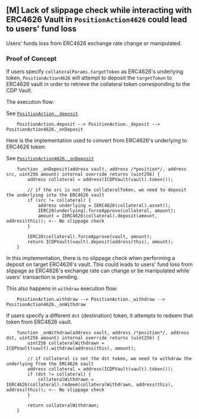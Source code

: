 ## [M] Lack of slippage check while interacting with ERC4626 Vault in `PositionAction4626` could lead to users' fund loss

Users' funds loss from ERC4626 exchange rate change or manipulated.

### Proof of Concept

If users specify `collateralParams.targetToken` as ERC4626's underlying token, `PositionAction4626` will attempt to deposit the `targetToken` to ERC4626 vault in order to retrieve the collateral token corresponding to the CDP Vault.

The execution flow:

See [`PositionAction._deposit`](repos/2024-07-loopfi/src/proxy/PositionAction.sol#L502-L527)

```
    PositionAction.deposit --> PositionAction._deposit --> PositionAction4626._onDeposit
```

Here is the implementation used to convert from ERC4626's underlying to ERC4626 token:

See [`PositionAction4626._onDeposit`](repos/2024-07-loopfi/src/proxy/PositionAction4626.sol#L41-L53)

```
    function _onDeposit(address vault, address /*position*/, address src, uint256 amount) internal override returns (uint256) {
        address collateral = address(ICDPVault(vault).token());

        // if the src is not the collateralToken, we need to deposit the underlying into the ERC4626 vault
        if (src != collateral) {
            address underlying = IERC4626(collateral).asset();
            IERC20(underlying).forceApprove(collateral, amount);
            amount = IERC4626(collateral).deposit(amount, address(this)); <-- No slippage check
        }

        IERC20(collateral).forceApprove(vault, amount);
        return ICDPVault(vault).deposit(address(this), amount);
    }
```

In this implementation, there is no slippage check when performing a deposit on target ERC4626's vault. This could leads to users' fund loss from slippage as ERC4626's exchange rate can change or be manipulated while users' transaction is pending.

This also happens in `withdraw` execution flow:

```
    PositionAction.withdraw --> PositionAction._withdraw --> PositionAction4626._onWithdraw  
```

If users specify a different `dst` (destination) token, it attempts to redeem that token from ERC4626 vault.

```
    function _onWithdraw(address vault, address /*position*/, address dst, uint256 amount) internal override returns (uint256) {
        uint256 collateralWithdrawn = ICDPVault(vault).withdraw(address(this), amount);

        // if collateral is not the dst token, we need to withdraw the underlying from the ERC4626 vault
        address collateral = address(ICDPVault(vault).token());
        if (dst != collateral) {
            collateralWithdrawn = IERC4626(collateral).redeem(collateralWithdrawn, address(this), address(this)); <-- No slippage check
        }

        return collateralWithdrawn;
    }
```



